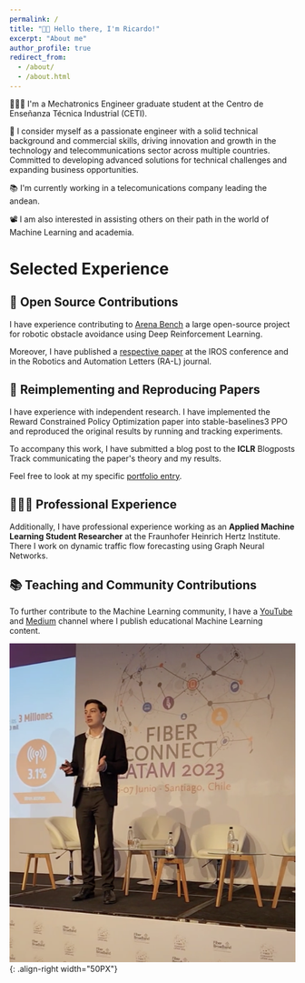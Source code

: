 ```yaml
---
permalink: /
title: "👋🏼 Hello there, I'm Ricardo!"
excerpt: "About me"
author_profile: true
redirect_from: 
  - /about/
  - /about.html
---
```



👨🏻‍💻 I'm a Mechatronics Engineer graduate student at the Centro de Enseñanza Técnica Industrial (CETI).

🔬 I consider myself as a passionate engineer with a solid technical background and commercial skills, driving innovation and growth in the technology and telecommunications sector across multiple countries. Committed to developing advanced solutions for technical challenges and expanding business opportunities.

📚 I'm currently working in a telecomunications company leading the andean.

📽️ I am also interested in assisting others on their path in the world of Machine Learning and academia.

# Selected Experience

## 🤖 Open Source Contributions
I have experience contributing to [Arena Bench](https://github.com/Arena-Rosnav) a large open-source project for robotic obstacle avoidance using Deep Reinforcement Learning.

Moreover, I have published a [respective paper](https://sudo-boris.github.io/publication/2022-Arena-Bench) at the IROS conference and in the Robotics and Automation Letters (RA-L) journal.

## 📜 Reimplementing and Reproducing Papers
I have experience with independent research. I have implemented the Reward Constrained Policy Optimization paper into stable-baselines3 PPO and reproduced the original results by running and tracking experiments.

To accompany this work, I have submitted a blog post to the **ICLR** Blogposts Track communicating the paper's theory and my results.

Feel free to look at my specific [portfolio entry](https://sudo-boris.github.io/portfolio/RCPPO/).

## 👨🏻‍🔬 Professional Experience
Additionally, I have professional experience working as an **Applied Machine Learning Student Researcher** at the Fraunhofer Heinrich Hertz Institute. \
There I work on dynamic traffic flow forecasting using Graph Neural Networks.

## 📚 Teaching and Community Contributions
To further contribute to the Machine Learning community, I have a [YouTube](https://www.youtube.com/@borismeinardus) and [Medium](https://medium.com/@boris.meinardus) channel where I publish educational Machine Learning content.

![Illustration of combining vision and language modalities](/images/FBBCHILE.png){: .align-right width="50PX"}











